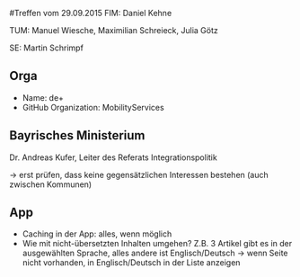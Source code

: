 #Treffen vom 29.09.2015
FIM: Daniel Kehne

TUM: Manuel Wiesche, Maximilian Schreieck, Julia Götz

SE: Martin Schrimpf

## Orga
* Name: de+
* GitHub Organization: MobilityServices

## Bayrisches Ministerium
Dr. Andreas Kufer, Leiter des Referats Integrationspolitik

-> erst prüfen, dass keine gegensätzlichen Interessen bestehen (auch zwischen Kommunen)

## App
* Caching in der App: alles, wenn möglich
* Wie mit nicht-übersetzten Inhalten umgehen? Z.B. 3 Artikel gibt es in der ausgewählten Sprache, alles andere ist Englisch/Deutsch -> wenn Seite nicht vorhanden, in Englisch/Deutsch in der Liste anzeigen
